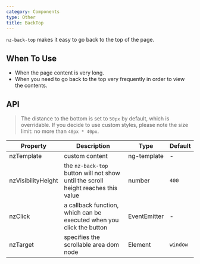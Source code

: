 ```yaml
---
category: Components
type: Other
title: BackTop
---
```


`nz-back-top` makes it easy to go back to the top of the page.

## When To Use

- When the page content is very long.
- When you need to go back to the top very frequently in order to view the contents.

## API

> The distance to the bottom is set to `50px` by default, which is overridable.
> If you decide to use custom styles, please note the size limit: no more than `40px * 40px`.

| Property | Description | Type | Default |
| --- | --- | --- | --- |
| nzTemplate | custom content | ng-template | - |
| nzVisibilityHeight | the `nz-back-top` button will not show until the scroll height reaches this value | number | `400` |
| nzClick | a callback function, which can be executed when you click the button | EventEmitter | - |
| nzTarget | specifies the scrollable area dom node | Element | `window` |